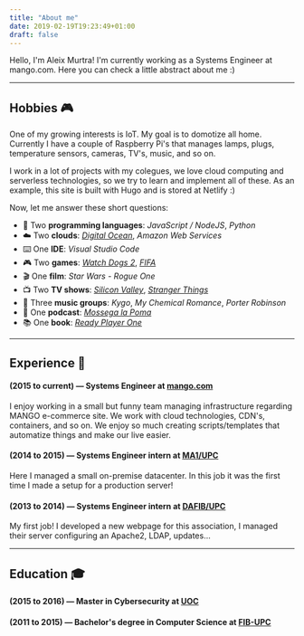 ```yaml
---
title: "About me"
date: 2019-02-19T19:23:49+01:00
draft: false
---
```


Hello, I'm Aleix Murtra! I'm currently working as a Systems Engineer at mango.com. Here you can check a little abstract about me :) 

---

## Hobbies 🎮 

One of my growing interests is IoT. My goal is to domotize all home. Currently I have a couple of Raspberry Pi's that manages lamps, plugs, temperature sensors, cameras, TV's, music, and so on.

I work in a lot of projects with my colegues, we love cloud computing and serverless technologies, so we try to learn and implement all of these. As an example, this site is built with Hugo and is stored at Netlify :)

Now, let me answer these short questions:

* 📃️ Two **programming languages**: *JavaScript / NodeJS*, *Python*
* ☁️ Two **clouds**: <a href="https://m.do.co/c/e75b71c1abc4" target="_blank">*Digital Ocean*</a>, *Amazon Web Services*
* ⌨️ One **IDE**: *Visual Studio Code*
* 🎮 Two **games**: <a href="https://amzn.to/2BK6UDa" target="_blank">*Watch Dogs 2*</a>, <a href="https://amzn.to/2V5Ctyw" target="_blank">*FIFA*</a>
* 🎬 One **film**: *Star Wars - Rogue One*
* 📺 Two **TV shows**: <a href="https://es.hboespana.com/series/silicon-valley/65878e1f-364b-4370-8dc2-938957be8040" target="_blank">*Silicon Valley*</a>, <a href="https://www.netflix.com/title/80057281" target="_blank">*Stranger Things*</a>
* 🎵 Three **music groups**: *Kygo*, *My Chemical Romance*, *Porter Robinson*
* 🎤 One **podcast**: <a href="https://mossegalapoma.cat/" target="_blank">*Mossega la Poma*</a>
* 📚 One **book**: <a href="https://amzn.to/2V5zNRu" target="_blank">*Ready Player One*</a>

---

## Experience 📰

#### (2015 to current) —	Systems Engineer at <a href="https://shop.mango.com" target="_blank">mango.com</a>

I enjoy working in a small but funny team managing infrastructure regarding MANGO e-commerce site. We work with cloud technologies, CDN's, containers, and so on. We enjoy so much creating scripts/templates that
automatize things and make our live easier.
 
#### (2014 to 2015) — Systems Engineer intern at <a href="https://mat.upc.edu/ca" target="_blank">MA1/UPC</a>

Here I managed a small on-premise datacenter. In this job it was the first time I made a setup for a production server!

#### (2013 to 2014) — Systems Engineer intern at <a href="http://dafib.upc.edu/" target="_blank">DAFIB/UPC</a>

My first job! I developed a new webpage for this association, I managed their server configuring an Apache2, LDAP, updates...

---

## Education 🎓

#### (2015 to 2016) — Master in Cybersecurity at <a href="https://www.uoc.edu" target="_blank">UOC</a>

#### (2011 to 2015) — Bachelor's degree in Computer Science at <a href="https://www.upc.edu" target="_blank">FIB-UPC</a>